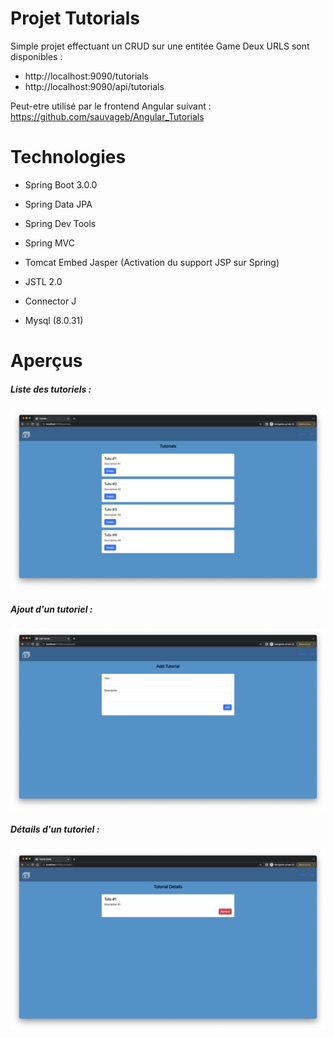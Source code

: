 # Projet Tutorials

Simple projet effectuant un CRUD sur une entitée Game
Deux URLS sont disponibles :
- http://localhost:9090/tutorials
- http://localhost:9090/api/tutorials

Peut-etre utilisé par le frontend Angular suivant : https://github.com/sauvageb/Angular_Tutorials

# Technologies

- Spring Boot 3.0.0
- Spring Data JPA
- Spring Dev Tools


- Spring MVC
- Tomcat Embed Jasper (Activation du support JSP sur Spring)
- JSTL 2.0


- Connector J
- Mysql (8.0.31)

# Aperçus

##### Liste des tutoriels :
![ Liste des tutoriels ](apercu_1.png)

##### Ajout d'un tutoriel :
![ Ajout d'un produit ](apercu_2.png)

##### Détails d'un tutoriel :
![ Détails d'un tutoriel ](apercu_3.png)

